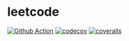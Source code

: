 # leetcode

[![Github Action](https://github.com/justforlxz/leetcode/workflows/leetcode/badge.svg)](https://github.com/justforlxz/leetcode/actions)
[![codecov](https://codecov.io/gh/justforlxz/leetcode/branch/master/graph/badge.svg)](https://codecov.io/gh/justforlxz/leetcode)
[![coveralls](https://coveralls.io/repos/github/justforlxz/leetcode/badge.svg?branch=master&service=github)](https://coveralls.io/github/justforlxz/leetcode)
